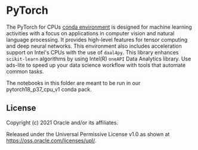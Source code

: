 PyTorch 
=======

The PyTorch for CPUs [conda environment](https://docs.cloud.oracle.com/iaas/data-science/using/use-notebook-sessions.htm#conda_understand_environments) is designed for machine learning activities with a focus on applications in computer vision and natural language processing. It provides high-level features for tensor computing and deep neural networks.  This environment also includes acceleration support on Intel's CPUs with the use of `daal4py`. This library enhances `scikit-learn` algorithms by using Intel(R) `oneAPI` Data Analytics library. Use ads-lite to speed up your data science workflow with tools that automate common tasks.

The notebooks in this folder are meant to be run in our pytorch18_p37_cpu_v1 conda pack.


## License

Copyright (c) 2021 Oracle and/or its affiliates.

Released under the Universal Permissive License v1.0 as shown at <https://oss.oracle.com/licenses/upl/>.
